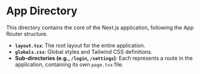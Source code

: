 # App Directory

This directory contains the core of the Next.js application, following the App Router structure.

-   **`layout.tsx`**: The root layout for the entire application.
-   **`globals.css`**: Global styles and Tailwind CSS definitions.
-   **Sub-directories (e.g., `/login`, `/settings`)**: Each represents a route in the application, containing its own `page.tsx` file.
